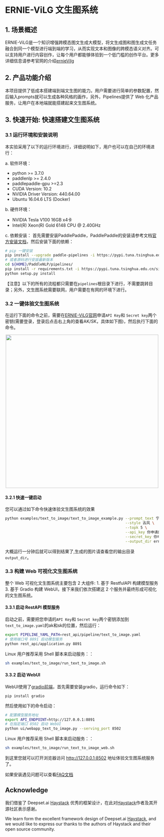 # ERNIE-ViLG 文生图系统

## 1. 场景概述

ERNIE-ViLG是一个知识增强跨模态图文生成大模型，将文生成图和图生成文任务融合到同一个模型进行端到端的学习，从而实现文本和图像的跨模态语义对齐。可以支持用户进行内容创作，让每个用户都能够体验到一个低门槛的创作平台。更多详细信息请参考官网的介绍[ernieVilg](https://wenxin.baidu.com/moduleApi/ernieVilg)


## 2. 产品功能介绍

本项目提供了低成本搭建端到端文生图的能力。用户需要进行简单的参数配置，然后输入prompts就可以生成各种风格的画作，另外，Pipelines提供了 Web 化产品服务，让用户在本地端就能搭建起来文生图系统。


## 3. 快速开始: 快速搭建文生图系统


### 3.1 运行环境和安装说明

本实验采用了以下的运行环境进行，详细说明如下，用户也可以在自己的环境进行：

a. 软件环境：
- python >= 3.7.0
- paddlenlp >= 2.4.0
- paddlepaddle-gpu >=2.3
- CUDA Version: 10.2
- NVIDIA Driver Version: 440.64.00
- Ubuntu 16.04.6 LTS (Docker)

b. 硬件环境：

- NVIDIA Tesla V100 16GB x4卡
- Intel(R) Xeon(R) Gold 6148 CPU @ 2.40GHz

c. 依赖安装：
首先需要安装PaddlePaddle，PaddlePaddle的安装请参考文档[官方安装文档](https://www.paddlepaddle.org.cn/install/quick?docurl=/documentation/docs/zh/install/pip/linux-pip.html)，然后安装下面的依赖：
```bash
# pip 一键安装
pip install --upgrade paddle-pipelines -i https://pypi.tuna.tsinghua.edu.cn/simple
# 或者源码进行安装最新版本
cd ${HOME}/PaddleNLP/pipelines/
pip install -r requirements.txt -i https://pypi.tuna.tsinghua.edu.cn/simple
python setup.py install
```
【注意】以下的所有的流程都只需要在`pipelines`根目录下进行，不需要跳转目录；另外，文生图系统需要联网，用户需要在有网的环境下进行。


### 3.2 一键体验文生图系统

在运行下面的命令之前，需要在[ERNIE-ViLG官网](https://wenxin.baidu.com/moduleApi/ernieVilg)申请`API Key`和 `Secret key`两个密钥(需要登录，登录后点击右上角的查看AK/SK，具体如下图)，然后执行下面的命令。

<div align="center">
    <img src="https://user-images.githubusercontent.com/12107462/196942735-06953270-ce1e-45a5-9e0d-5841068a8464.png" width="500">
</div>


#### 3.2.1 快速一键启动

您可以通过如下命令快速体验文生图系统的效果
```bash
python examples/text_to_image/text_to_image_example.py --prompt_text 宁静的小镇 \
                                                       --style 古风 \
                                                       --topk 5 \
                                                       --api_key 你申请的apikey \
                                                       --secret_key 你申请的secretkey \
                                                       --output_dir ernievilg_output
```
大概运行一分钟后就可以得到结果了,生成的图片请查看您的输出目录`output_dir`。

### 3.3 构建 Web 可视化文生图系统

整个 Web 可视化文生图系统主要包含 2 大组件: 1. 基于 RestfulAPI 构建模型服务 3. 基于 Gradio 构建 WebUI，接下来我们依次搭建这 2 个服务并最终形成可视化的文生图系统。

#### 3.3.1 启动 RestAPI 模型服务

启动之前，需要把您申请的`API Key`和 `Secret key`两个密钥添加到`text_to_image.yaml`的ak和sk的位置，然后运行：

```bash
export PIPELINE_YAML_PATH=rest_api/pipeline/text_to_image.yaml
# 使用端口号 8891 启动模型服务
python rest_api/application.py 8891
```
Linux 用户推荐采用 Shell 脚本来启动服务：：

```bash
sh examples/text_to_image/run_text_to_image.sh
```

#### 3.3.2 启动 WebUI

WebUI使用了[gradio前端](https://gradio.app/)，首先需要安装gradio，运行命令如下：
```
pip install gradio
```
然后使用如下的命令启动：
```bash
# 配置模型服务地址
export API_ENDPOINT=http://127.0.0.1:8891
# 在指定端口 8502 启动 WebUI
python ui/webapp_text_to_image.py --serving_port 8502
```
Linux 用户推荐采用 Shell 脚本来启动服务：：

```bash
sh examples/text_to_image/run_text_to_image_web.sh
```

到这里您就可以打开浏览器访问 http://127.0.0.1:8502 地址体验文生图系统服务了。

如果安装遇见问题可以查看[FAQ文档](../../FAQ.md)

## Acknowledge

我们借鉴了 Deepset.ai [Haystack](https://github.com/deepset-ai/haystack) 优秀的框架设计，在此对[Haystack](https://github.com/deepset-ai/haystack)作者及其开源社区表示感谢。

We learn form the excellent framework design of Deepset.ai [Haystack](https://github.com/deepset-ai/haystack), and we would like to express our thanks to the authors of Haystack and their open source community.
